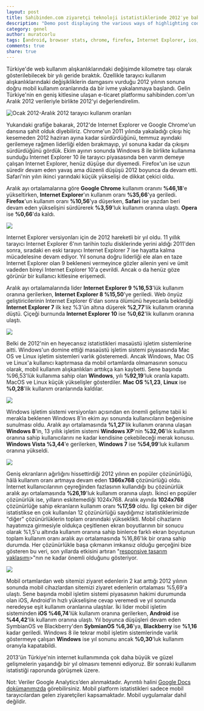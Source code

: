 ```yaml
---
layout: post
title: Sahibinden.com ziyaretçi teknoloji istatistiklerinde 2012′ye bakış
description: "Demo post displaying the various ways of highlighting code in Markdown."
category: genel
author: muratcorlu
tags: [android, browser stats, chrome, firefox, Internet Explorer, ios, tarayıcı istatistikleri, windows]
comments: true
share: true
---
```


Türkiye'de web kullanım alışkanlıklarındaki değişimde kilometre taşı olarak gösterilebilecek bir yılı geride bıraktık. Özellikle tarayıcı kullanım alışkanlıklarındaki değişikliklerin damgasını vurduğu 2012 yılının sonuna doğru mobil kullanım oranlarında da bir ivme yakalanmaya başlandı. Gelin Türkiye'nin en geniş kitlesine ulaşan e-ticaret platformu sahibinden.com'un Aralık 2012 verileriyle birlikte 2012'yi değerlendirelim.

![Ocak 2012-Aralık 2012 tarayıcı kullanım oranları](http://labs.sahibinden.com/wp-content/uploads/2013/01/tarayici.png)

Yukarıdaki grafiğe bakarak, 2012'de Internet Explorer ve Google Chrome'un dansına şahit olduk diyebiliriz. Chrome'un 2011 yılında yakaladığı çıkışı hiç kesemeden 2012 haziran ayına kadar sürdürdüğünü, temmuz ayındaki gerilemeye rağmen liderliği elden bırakmayıp, yıl sonuna kadar da çıkışını sürdürdüğünü gördük. Ekim ayının sonunda Windows 8 ile birlikte kullanıma sunduğu Internet Explorer 10 ile tarayıcı piyasasında ben varım demeye çalışan Internet Explorer, henüz düşüşe dur diyemedi. Firefox'un ise uzun süredir devam eden yavaş ama düzenli düşüşü 2012 boyunca da devam etti. Safari'nin yılın ikinci yarındaki küçük yükselişi de dikkat çekici oldu.

Aralık ayı ortalamalarına göre **Google Chrome** kullanım oranını **%46,18**'e yükseltirken, **Internet Explorer**'ın kullanım oranı **%35,66**'ya geriledi. **Firefox**'un kullanım oranı **%10,56**'ya düşerken, **Safari** ise yazdan beri devam eden yükselişini sürdürerek **%3,59**'luk kullanım oranına ulaştı. **Opera** ise **%0,66**'da kaldı.

![](http://labs.sahibinden.com/wp-content/uploads/2013/01/ie.png)

Internet Explorer versiyonları için de 2012 hareketli bir yıl oldu. 11 yıllık tarayıcı Internet Explorer 6'nın tarihin tozlu disklerinde yerini aldığı 2011'den sonra, sıradaki en eski tarayıcı Internet Explorer 7 ise hayatta kalma mücadelesine devam ediyor. Yıl sonuna doğru liderliği ele alan en taze Internet Explorer olan 9 bekleneni vermeyince gözler ailenin yeni ve ümit vadeden bireyi Internet Explorer 10'a çevrildi. Ancak o da henüz göze görünür bir kullanıcı kitlesine erişemedi.

Aralık ayı ortalamalarında lider **Internet Explorer 9 %16,53**'lük kullanım oranına gerilerken, **Internet Explorer 8 %15,50**'ye geriledi. Web önyüz geliştiricilerinin Internet Explorer 6'dan sonra ölümünü heyecanla beklediği **Internet Explorer 7** ilk kez %3'ün altına düşerek **%2,77**'lik kullanım oranına düştü. Çiçeği burnunda **Internet Explorer 10** ise **%0,62**'lik kullanım oranına ulaştı.

![](http://labs.sahibinden.com/wp-content/uploads/2013/01/os.png)

Belki de 2012'nin en heyecansız istatistikleri masaüstü işletim sistemlerine aitti. Windows'un domine ettiği masaüstü işletim sistemi piyasasında Mac OS ve Linux işletim sistemleri varlık gösteremedi. Ancak Windows, Mac OS ve Linux'a kullanıcı kaptırmasa da mobil ortamlarda olmamasının sonucu olarak, mobil kullanım alışkanlıkları arttıkça kan kaybetti. Sene başında %96,53'lük kullanıma sahip olan **Windows**, yılı **%92,19**'luk oranla kapattı. MacOS ve Linux küçük yükselişler gösterdiler. **Mac OS %1,23**, **Linux** ise **%0,28**'lik kullanım oranlarında kaldılar.

![](http://labs.sahibinden.com/wp-content/uploads/2013/01/win.png)

Windows işletim sistemi versiyonları açısından en önemli gelişme tabii ki merakla beklenen Windows 8'in ekim ayı sonunda kullanıcıların beğenisine sunulması oldu. Aralık ayı ortalamasında **%1,27**'lik kullanım oranına ulaşan **Windows 8**'in, 13 yıllık işletim sistemi **Windows XP**'nin **%32,06**'lık kullanım oranına sahip kullanıcılarını ne kadar kendisine çekebileceği merak konusu. **Windows Vista %3,44**'e gerilerken, **Windows 7** ise **%54,99**'luk kullanım oranına yükseldi.

![](http://labs.sahibinden.com/wp-content/uploads/2013/01/cozunurluk.png)

Geniş ekranların ağırlığını hissettirdiği 2012 yılının en popüler çözünürlüğü, hâlâ kullanım oranı artmaya devam eden **1366x768** çözünürlüğü oldu. İnternet kullanıcılarının çeyreğinden fazlasının kullandığı bu çözünürlük aralık ayı ortalamasında **%26,19**'luk kullanım oranına ulaştı. İkinci en popüler çözünürlük ise, yılların eskitemediği 1024x768. Aralık ayında **1024x768** çözünürlüğe sahip ekranların kullanım oranı **%17,59** oldu. İlgi çeken bir diğer istatistikse en çok kullanılan 12 çözünürlüğü saydığımız istatistiklerimizde "diğer" çözünürlüklerin toplam oranındaki yükseklikti. Mobil cihazların hayatımıza girmesiyle oldukça çeşitlenen ekran boyutlarının bir sonucu olarak %1,5'u altında kullanım oranına sahip binlerce farklı ekran boyutunun toplam kullanım oranı aralık ayı ortalamasında %16,86'lık bir orana sahip durumda. Her çözünürlükle başa çıkmanın imkansız olduğu gerçeğini bize gösteren bu veri, son yıllarda etkisini artıran "[responsive tasarım yaklaşımı](http://fatihhayrioglu.com/css-3-medya-sorgulari/)>"nın ne kadar önemli olduğunu gösteriyor.

![](http://labs.sahibinden.com/wp-content/uploads/2013/01/mobil.png)

Mobil ortamlardan web sitemizi ziyaret edenlerin 2 kat arttığı 2012 yılının sonunda mobil cihazlardan sitemizi ziyaret edenlerin ortalaması %5,69'a ulaştı. Sene başında mobil işletim sistemi piyasasının hakimi durumunda olan iOS, Android'in hızlı yükselişine cevap veremedi ve yıl sonunda neredeyse eşit kullanım oranlarına ulaştılar. İki lider mobil işletim sisteminden **iOS %46,74**'lük kullanım oranına gerilerken, **Android** ise **%44,42**'lik kullanım oranına ulaştı. Yıl boyunca düşüşleri devam eden SymbianOS ve Blackberry'den **SybmianOS %6,36**'ya, **Blackberry** ise **%1,16** kadar geriledi. Windows 8 ile tekrar mobil işletim sistemlerinde varlık göstermeye çalışan **Windows** ise yıl sonunu ancak **%0,30**'luk kullanım oranıyla kapatabildi.

2013'ün Türkiye'nin internet kullanımında çok daha büyük ve güzel gelişmelerin yaşandığı bir yıl olmasını temenni ediyoruz. Bir sonraki kullanım istatistiği raporunda görüşmek üzere.

Not: Veriler Google Analytics’den alınmaktadır. Ayrıntılı halini [Google Docs dokümanımızda](https://docs.google.com/spreadsheet/ccc?key=0Aja5dcebauxBdEJhTFYwcGZEN1o3ckFSS3oxZ0hXREE) görebilirsiniz. Mobil platform istatistikleri sadece mobil tarayıcılardan gelen ziyaretçileri kapsamaktadır. Mobil uygulamalar dahil değildir.
